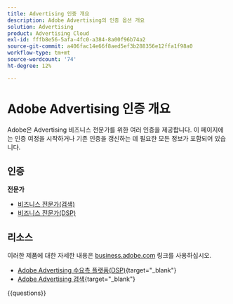 ```yaml
---
title: Advertising 인증 개요
description: Adobe Advertising의 인증 옵션 개요
solution: Advertising
product: Advertising Cloud
exl-id: fffb8e56-5afa-4fc0-a384-8a00f96b74a2
source-git-commit: a406fac14e66f8aed5ef3b288356e12ffa1f98a0
workflow-type: tm+mt
source-wordcount: '74'
ht-degree: 12%

---
```


# Adobe Advertising 인증 개요

Adobe은 Advertising 비즈니스 전문가를 위한 여러 인증을 제공합니다.  이 페이지에는 인증 여정을 시작하거나 기존 인증을 갱신하는 데 필요한 모든 정보가 포함되어 있습니다.

## 인증

**전문가**

* [비즈니스 전문가(검색)](/help/certifications/aac/aac-search-p-business.md) <!--AD0-E501-->
* [비즈니스 전문가(DSP)](/help/certifications/aac/aac-dsp-p-business.md) <!--AD0-E502-->

## 리소스

이러한 제품에 대한 자세한 내용은 [business.adobe.com](https://business.adobe.com/) 링크를 사용하십시오.

* [Adobe Advertising 수요측 플랫폼(DSP)](https://business.adobe.com/products/advertising/demand-side-platform.html){target="_blank"}
* [Adobe Advertising 검색](https://business.adobe.com/products/advertising/search-marketing-management.html){target="_blank"}

{{questions}}

